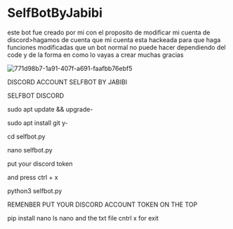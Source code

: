 # SelfBotByJabibi
este bot fue creado por mi con el proposito de modificar mi cuenta de discord>hagamos de cuenta que mi cuenta esta hackeada para que haga funciones modificadas que un bot normal no puede hacer dependiendo del code y de la forma en como lo vayas a crear muchas gracias

![771d98b7-1a91-407f-a691-faafbb76ebf5](https://user-images.githubusercontent.com/87250199/126914236-5aaad8b1-c0e8-4fe5-a65d-81ab0fe6304f.gif)

DISCORD ACCOUNT SELFBOT BY JABIBI 

SELFBOT DISCORD 

sudo apt update && upgrade-

sudo apt install git y-

cd selfbot.py

nano selfbot.py

put your discord token
 
and press ctrl + x
 
python3 selfbot.py



REMENBER PUT YOUR DISCORD ACCOUNT TOKEN ON THE TOP

pip install nano 
ls
nano and the txt file 
cntrl x for exit
